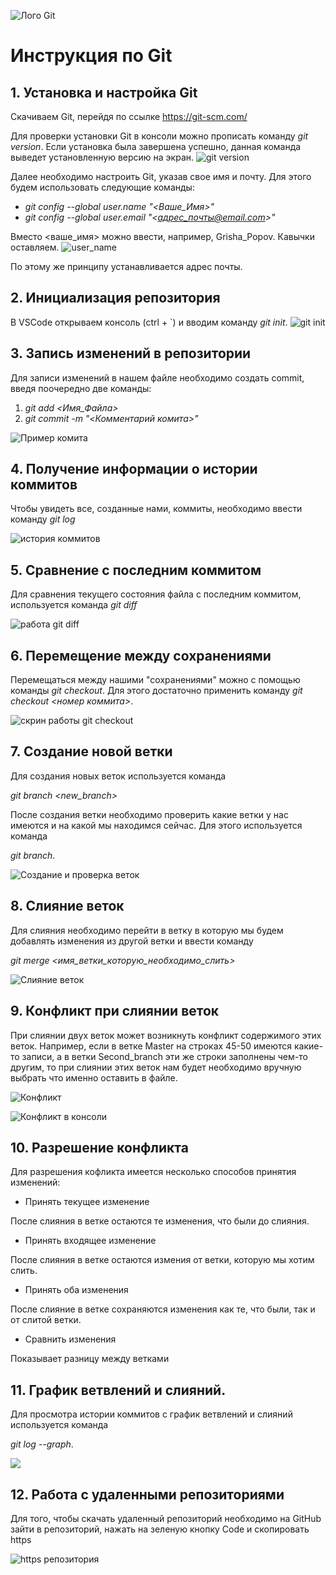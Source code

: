 ![Лого Git](git_logo.png)
# Инструкция по Git
## 1. Установка и настройка Git
Скачиваем Git, перейдя по ссылке https://git-scm.com/

Для проверки установки Git в консоли можно прописать команду *git version*. Если установка была завершена успешно, данная команда выведет установленную версию на экран.
![git version](git_version.jpg)

Далее необходимо настроить Git, указав свое имя и почту.
Для этого будем использовать следующие команды:

* *git config --global user.name "<Ваше_Имя>"*
* *git config --global user.email "<адрес_почты@email.com>"*

Вместо <ваше_имя> можно ввести, например, Grisha_Popov. Кавычки оставляем.
![user_name](user_name.jpg)

По этому же принципу устанавливается адрес почты.
## 2. Инициализация репозитория
В VSCode открываем консоль (ctrl + `) и вводим команду *git init*.
![git init](git_init.jpg)

## 3. Запись изменений в репозитории
Для записи изменений в нашем файле необходимо создать commit, введя поочередно две команды:

1. *git add <Имя_Файла>* 
2. *git commit -m "<Комментарий комита>"*

![Пример комита](commit.jpg)

## 4. Получение информации о истории коммитов
Чтобы увидеть все, созданные нами, коммиты, необходимо ввести команду *git log* 

![история коммитов](log.jpg)

## 5. Сравнение с последним коммитом
Для сравнения текущего состояния файла с последним коммитом, используется команда *git diff*

![работа git diff](git_diff.jpg)

## 6. Перемещение между сохранениями
Перемещаться между нашими "сохранениями" можно с помощью команды *git checkout*. Для этого достаточно применить команду *git checkout <номер коммита>*.

![скрин работы git checkout](checkout.jpg)

## 7. Создание новой ветки
Для создания новых веток используется команда 

*git branch <new_branch>*

После создания ветки необходимо проверить какие ветки у нас имеются и на какой мы находимся сейчас. Для этого используется команда 

*git branch*.

![Создание и проверка веток](creating_branch.jpg)

## 8. Слияние веток
Для слияния необходимо перейти в ветку в которую мы будем добавлять изменения из другой ветки и ввести команду 

*git merge <имя_ветки_которую_необходимо_слить>*

![Слияние веток](merge_branch.jpg)

## 9. Конфликт при слиянии веток
При слиянии двух веток может возникнуть конфликт содержимого этих веток. Например, если в ветке Master на строках 45-50 имеются какие-то записи, а в ветки Second_branch эти же строки заполнены чем-то другим, то при слиянии этих веток нам будет необходимо вручную выбрать что именно оставить в файле.

![Конфликт](conflict.jpg)

![Конфликт в консоли](conflict_in_console.jpg)

## 10. Разрешение конфликта
Для разрешения кофликта имеется несколько способов принятия изменений:

* Принять текущее изменение

После слияния в ветке остаются те изменения, что были до слияния.

* Принять входящее изменение

После слияния в ветке остаются измения от ветки, которую мы хотим слить.

* Принять оба изменения

После слияние в ветке сохраняются изменения как те, что были, так и от слитой ветки.

* Сравнить изменения

Показывает разницу между ветками

## 11. График ветвлений и слияний. 
Для просмотра истории коммитов с график ветвлений и слияний используется команда

 *git log --graph*.

![](log_graph.jpg)

## 12. Работа с удаленными репозиториями
Для того, чтобы скачать удаленный репозиторий необходимо на GitHub зайти в репозиторий, нажать на зеленую кнопку Code и скопировать https 

![https репозитория](code_clone.jpg)

